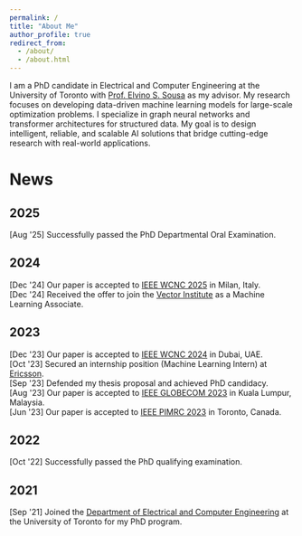 ```yaml
---
permalink: /
title: "About Me"
author_profile: true
redirect_from: 
  - /about/
  - /about.html
---
```


I am a PhD candidate in Electrical and Computer Engineering at the University of Toronto with [Prof. Elvino S. Sousa](https://www.ece.utoronto.ca/people/sousa-e-s/) as my advisor. My research focuses on developing data-driven machine learning models for large-scale optimization problems. I specialize in graph neural networks and transformer architectures for structured data. My goal is to design intelligent, reliable, and scalable AI solutions that bridge cutting-edge research with real-world applications.

News
======

2025
------
[Aug '25] Successfully passed the PhD Departmental Oral Examination. 

2024
------
[Dec '24] Our paper is accepted to [IEEE WCNC 2025](https://wcnc2025.ieee-wcnc.org/) in Milan, Italy.  
[Dec '24] Received the offer to join the [Vector Institute](https://vectorinstitute.ai/) as a Machine Learning Associate.  

2023
------
[Dec '23] Our paper is accepted to [IEEE WCNC 2024](https://wcnc2024.ieee-wcnc.org/) in Dubai, UAE.  
[Oct '23] Secured an internship position (Machine Learning Intern) at [Ericsson](https://www.ericsson.com/en).  
[Sep '23] Defended my thesis proposal and achieved PhD candidacy.  
[Aug '23] Our paper is accepted to [IEEE GLOBECOM 2023](https://globecom2023.ieee-globecom.org/) in Kuala Lumpur, Malaysia.  
[Jun '23] Our paper is accepted to [IEEE PIMRC 2023](https://pimrc2023.ieee-pimrc.org/) in Toronto, Canada.  

2022
------
[Oct '22] Successfully passed the PhD qualifying examination.  

2021
------
[Sep '21] Joined the [Department of Electrical and Computer Engineering](https://www.ece.utoronto.ca/) at the University of Toronto for my PhD program.  

